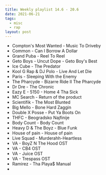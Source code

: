 ```yaml
---
title: Weekly playlist 14.6 - 20.6
date: 2021-06-21
tags:
  - misc
  - rap
layout: post
---
```


- Compton's Most Wanted - Music To Driveby
- Common - Can I Borrow A Dollar
- Grand Puba - Reel To Reel
- Geto Boys - Uncut Dope - Geto Boy's Best
- Ice Cube - The Predator
- Kool G Rap & DJ Polo - Live And Let Die
- Paris - Sleeping With the Enemy
- The Pharcyde - Bizarre Ride II The Pharcyde
- Dr Dre - The Chronic
- Eazy E - 5150 - Home 4 Tha Sick
- MC Search - Return of the product
- Scientifik - The Most Blunted
- Big Mello - Bone Hard Zaggin
- Double X Posse - Put Ya Boots On
- THFC - Beogradsko Najfinije
- Body Count - Body Count
- Heavy D & The Boyz - Blue Funk
- House of pain - House of pain
- Live Squad - Murderahh-Heartless
- VA - BoyZ N The Hood OST
- VA - CB4 OST
- VA - Juice OST
- VA - Trespass OST
- Ramirez - Tha Playa$ Manual
-

